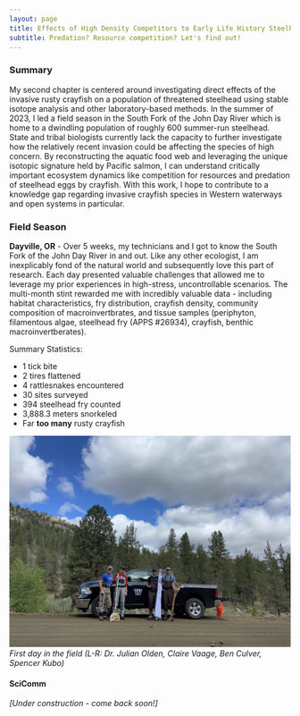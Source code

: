 ```yaml
---
layout: page
title: Effects of High Density Competitors to Early Life History Steelhead
subtitle: Predation? Resource competition? Let's find out!
---
```

### Summary
My second chapter is centered around investigating direct effects of the invasive rusty crayfish on a population of threatened steelhead using stable isotope analysis and other laboratory-based methods. In the summer of 2023, I led a field season in the South Fork of the John Day River which is home to a dwindling population of roughly 600 summer-run steelhead. State and tribal biologists currently lack the capacity to further investigate how the relatively recent invasion could be affecting the species of high concern. By reconstructing the aquatic food web and leveraging the unique isotopic signature held by Pacific salmon, I can understand critically important ecosystem dynamics like competition for resources and predation of steelhead eggs by crayfish. With this work, I hope to contribute to a knowledge gap regarding invasive crayfish species in Western waterways and open systems in particular. 

### Field Season
**Dayville, OR** - Over 5 weeks, my technicians and I got to know the South Fork of the John Day River in and out. Like any other ecologist, I am inexplicably fond of the natural world and subsequently love this part of research. Each day presented valuable challenges that allowed me to leverage my prior experiences in high-stress, uncontrollable scenarios. The multi-month stint rewarded me with incredibly valuable data - including habitat characteristics, fry distribution, crayfish density, community composition of macroinvertbrates, and tissue samples (periphyton, filamentous algae, steelhead fry (APPS #26934), crayfish, benthic macroinvertberates).

Summary Statistics:
- 1 tick bite
- 2 tires flattened
- 4 rattlesnakes encountered
- 30 sites surveyed
- 394 steelhead fry counted
- 3,888.3 meters snorkeled
- Far **too many** rusty crayfish

![field](/assets/img/IMG_4866.JPG)
*First day in the field (L-R: Dr. Julian Olden, Claire Vaage, Ben Culver, Spencer Kubo)*

#### SciComm
*[Under construction - come back soon!]*


